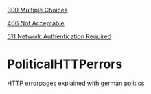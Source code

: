 [300 Multiple Choices](300.html)

[406 Not Acceptable](406.html)

[511 Network Authentication Required](511.html)
# PoliticalHTTPerrors
HTTP errorpages explained with german politics
